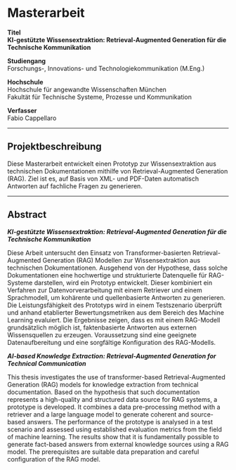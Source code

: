 # Masterarbeit

**Titel**  
**KI-gestützte Wissensextraktion: Retrieval-Augmented Generation für die Technische Kommunikation**

**Studiengang**  
Forschungs-, Innovations- und Technologiekommunikation (M.Eng.)

**Hochschule**  
Hochschule für angewandte Wissenschaften München  
Fakultät für Technische Systeme, Prozesse und Kommunikation

**Verfasser**  
Fabio Cappellaro

---
## Projektbeschreibung
Diese Masterarbeit entwickelt einen Prototyp zur Wissensextraktion aus technischen Dokumentationen mithilfe von Retrieval-Augmented Generation (RAG). Ziel ist es, auf Basis von XML- und PDF-Daten automatisch Antworten auf fachliche Fragen zu generieren.

---

## Abstract

***KI-gestützte Wissensextraktion: Retrieval-Augmented Generation für die Technische Kommunikation***

Diese Arbeit untersucht den Einsatz von Transformer-basierten Retrieval-Augmented Generation (RAG) Modellen zur Wissensextraktion aus technischen Dokumentationen. Ausgehend von der Hypothese, dass solche Dokumentationen eine hochwertige und strukturierte Datenquelle für RAG-Systeme darstellen, wird ein Prototyp entwickelt. Dieser kombiniert ein Verfahren zur Datenvorverarbeitung mit einem Retriever und einem Sprachmodell, um kohärente und quellenbasierte Antworten zu generieren. Die Leistungsfähigkeit des Prototyps wird in einem Testszenario überprüft und anhand etablierter Bewertungsmetriken aus dem Bereich des Machine Learning evaluiert.
Die Ergebnisse zeigen, dass es mit einem RAG-Modell grundsätzlich möglich ist, faktenbasierte Antworten aus externen Wissensquellen zu erzeugen. Voraussetzung sind eine geeignete Datenaufbereitung und eine sorgfältige Konfiguration des RAG-Modells.


***AI-based Knowledge Extraction: Retrieval-Augmented Generation for Technical Communication***

This thesis investigates the use of transformer-based Retrieval-Augmented Generation (RAG) models for knowledge extraction from technical documentation. Based on the hypothesis that such documentation represents a high-quality and structured data source for RAG systems, a prototype is developed. It combines a data pre-processing method with a retriever and a large language model to generate coherent and source-based answers. The performance of the prototype is analysed in a test scenario and assessed using established evaluation metrics from the field of machine learning. 
The results show that it is fundamentally possible to generate fact-based answers from external knowledge sources using a RAG model. The prerequisites are suitable data preparation and careful configuration of the RAG model.

